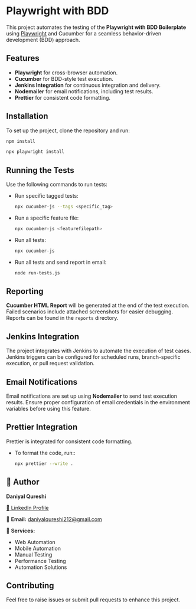 # Playwright with BDD

This project automates the testing of the **Playwright with BDD Boilerplate** using [Playwright](https://github.com/microsoft/playwright) and Cucumber for a seamless behavior-driven development (BDD) approach.

## Features

- **Playwright** for cross-browser automation.
- **Cucumber** for BDD-style test execution.
- **Jenkins Integration** for continuous integration and delivery.
- **Nodemailer** for email notifications, including test results.
- **Prettier** for consistent code formatting.

## Installation

To set up the project, clone the repository and run:

```bash
npm install
```

```bash
npx playwright install
```

## Running the Tests

Use the following commands to run tests:

- Run specific tagged tests:

  ```bash
  npx cucumber-js --tags <specific_tag>
  ```

- Run a specific feature file:

  ```bash
  npx cucumber-js <featurefilepath>
  ```

- Run all tests:

  ```bash
  npx cucumber-js
  ```

- Run all tests and send report in email:

  ```bash
  node run-tests.js
  ```

## Reporting

**Cucumber HTML Report** will be generated at the end of the test execution. Failed scenarios include attached screenshots for easier debugging. Reports can be found in the `reports` directory.

## Jenkins Integration

The project integrates with Jenkins to automate the execution of test cases. Jenkins triggers can be configured for scheduled runs, branch-specific execution, or pull request validation.

## Email Notifications

Email notifications are set up using **Nodemailer** to send test execution results. Ensure proper configuration of email credentials in the environment variables before using this feature.

## Prettier Integration

Prettier is integrated for consistent code formatting.

- To format the code, run::

  ```bash
  npx prettier --write .
  ```

## 👤 Author  
**Daniyal Qureshi**  

[🔗 LinkedIn Profile](https://www.linkedin.com/in/daniyalquraishi/)  

📧 **Email:** daniyalqureshi212@gmail.com  

💼 **Services:**  
- Web Automation  
- Mobile Automation  
- Manual Testing  
- Performance Testing  
- Automation Solutions  

## Contributing

Feel free to raise issues or submit pull requests to enhance this project.
